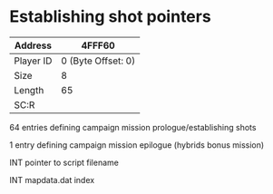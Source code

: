 #  Establishing shot pointers
Address   | 4FFF60
----------|-------------
Player ID | 0 (Byte Offset: 0)
Size 	  | 8
Length 	  | 65
SC:R      | 

64 entries defining campaign mission prologue/establishing shots
1 entry defining campaign mission epilogue (hybrids bonus mission)

INT pointer to script filename
INT mapdata.dat index
